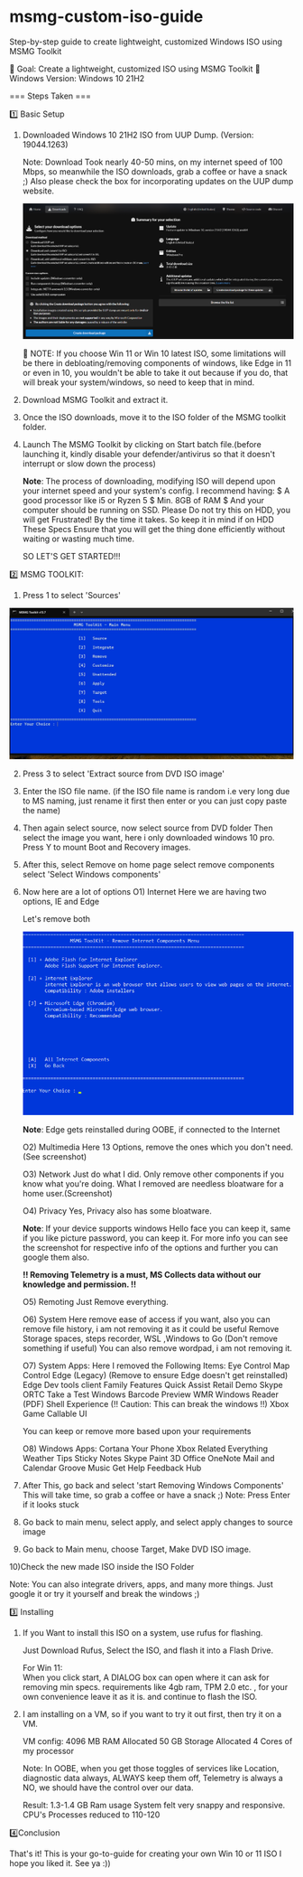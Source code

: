 # msmg-custom-iso-guide
Step-by-step guide to create lightweight, customized Windows ISO using MSMG Toolkit

🎯 Goal: Create a lightweight, customized ISO using MSMG Toolkit
🔧 Windows Version: Windows 10 21H2

=== Steps Taken ===

1️⃣ Basic Setup

1) Downloaded Windows 10 21H2 ISO from UUP Dump. (Version: 19044.1263)
  
   Note: Download Took nearly 40-50 mins, on my internet speed of 100 Mbps, so meanwhile
         the ISO downloads, grab a coffee or have a snack ;)
         Also please check the box for incorporating updates on the UUP dump website.
   
   	![UUP Dump](images/Uup-dump.png)

   🔴 NOTE: If you choose Win 11 or Win 10 latest ISO, some limitations will be there in debloating/removing components
           of windows, like Edge in 11 or even in 10, you wouldn't be able to take it out because if you do, that will
           break your system/windows, so need to keep that in mind. 

3) Download MSMG Toolkit and extract it.

4) Once the ISO downloads, move it to the ISO folder of the MSMG toolkit folder. 

5) Launch The MSMG Toolkit by clicking on Start batch file.(before launching it, kindly disable your defender/antivirus so that 
                            it doesn't interrupt or slow down the process)
  
   **Note**: The process of downloading, modifying ISO will depend upon your internet speed and your system's config.
         I recommend having:
          $ A good processor like i5 or Ryzen 5 
          $ Min. 8GB of RAM
          $ And your computer should be running on SSD. Please Do not try this on HDD, you will get Frustrated!
            By the time it takes. So keep it in mind if on HDD
         These Specs Ensure that you will get the thing done efficiently without waiting or wasting much time.
   
   SO LET'S GET STARTED!!!

2️⃣ MSMG TOOLKIT:

1) Press 1 to select 'Sources'

![1)](images/MSMG.png)

2) Press 3 to select 'Extract source from DVD ISO image'

3) Enter the ISO file name. (if the ISO file name is random i.e very long due to MS naming, just rename it first then enter
                             or you can just copy paste the name)

4) Then again select source, now select source from DVD folder
   Then select the image you want, here i only downloaded windows 10 pro.
   Press Y to mount Boot and Recovery images.
   
5) After this, select Remove on home page
   select remove components
  select 'Select Windows components'

6) Now here are a lot of options
   O1) Internet
        Here we are having two options, IE and Edge 

     Let's remove both

     ![O1](images/O1.png)

   **Note**: Edge gets reinstalled during OOBE, if connected to the Internet
   
   O2) Multimedia
       	Here 13 Options, remove the ones which you don't need.
      	(See screenshot)
   
   O3) Network
       	Just do what I did. Only remove other components if you know what you're doing.
       	What I removed are needless bloatware for a home user.(Screenshot)

   O4) Privacy
       	Yes, Privacy also has some bloatware.

     **Note**: If your device supports windows Hello face you can keep it, 
           same if you like picture password, you can keep it.
           For more info you can see the screenshot for respective info 
           of the options and further you can google them also.
             
      **!! Removing Telemetry is a must, MS Collects data without our knowledge and permission. !!**

   O5) Remoting
       	Just Remove everything.
   
   O6) System
        Here remove ease of access if you want,
        also you can remove file history, i am not removing it as it could be useful
      	Remove Storage spaces, steps recorder, WSL ,Windows to Go (Don't remove something if useful)
      	You can also remove wordpad, i am not removing it.
    
   O7) System Apps:
         Here I removed the Following Items:
           Eye Control
	         Map Control
	         Edge (Legacy) (Remove to ensure Edge doesn't get reinstalled)
	         Edge Dev tools client
	         Family Features
	         Quick Assist
	         Retail Demo
           Skype ORTC
	         Take a Test
	         Windows Barcode Preview
	         WMR
	         Windows Reader (PDF)
	         Shell Experience (!! Caution: This can break the windows !!)
	         Xbox Game Callable UI

      You can keep or remove more based upon your requirements

   O8) Windows Apps:
        Cortana
	      Your Phone
	      Xbox Related Everything
	      Weather
	      Tips
	      Sticky Notes
	      Skype
	      Paint 3D
	      Office
	      OneNote
	      Mail and Calendar
	      Groove Music
	      Get Help
	      Feedback Hub

7) After This, go back and select 'start Removing Windows Components'
    This will take time, so grab a coffee or have a snack ;)
       Note: Press Enter if it looks stuck

8) Go back to main menu, select apply, and select apply changes to source image

9) Go back to Main menu, choose Target, Make DVD ISO image.

10)Check the new made ISO inside the ISO Folder

Note: You can also integrate drivers, apps, and many more things. Just google it or try it yourself and break the windows ;)

3️⃣ Installing

1) If you Want to install this ISO on a system, use rufus for flashing.

     Just Download Rufus, Select the ISO, and flash it into a Flash Drive.

     For Win 11:     
	        When you click start, A DIALOG box can open where it can ask for removing min specs. requirements
	        like 4gb ram, TPM 2.0 etc. , for your own convenience leave it as it is. and continue to flash the ISO.

2) I am installing on a VM, so if you want to try it out first, then try it on a VM.

     VM config: 4096 MB RAM
                Allocated 50 GB Storage
                Allocated 4 Cores of my processor 

     Note: In OOBE, when you get those toggles of services like Location, diagnostic data
           always, ALWAYS keep them off, Telemetry is always a NO, we should have the control over our data.

     Result:
             1.3-1.4 GB Ram usage
             System felt very snappy and responsive.
             CPU's Processes reduced to 110-120

4️⃣Conclusion

   That's it!
   This is your go-to-guide for creating your own Win 10 or 11 ISO
   I hope you liked it.
   See ya :))
